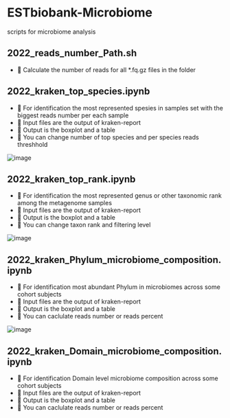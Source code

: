 # ESTbiobank-Microbiome
scripts for microbiome analysis

## 2022_reads_number_Path.sh
- 🧬 Calculate the number of reads for all *.fq.gz files in the folder

## 2022_kraken_top_species.ipynb
- 🤗 For identification the most represented spesies in samples set with the biggest reads number per each sample
- 🦠 Input files are the output of kraken-report
- 💌 Output is the boxplot and a table
- 👋 You can change number of top species and per species reads threshhold

![image](https://user-images.githubusercontent.com/15068419/170773473-4b9f708d-cc15-4c0a-8730-5d9bd4f0c2c3.png)


## 2022_kraken_top_rank.ipynb
- 🤗 For identification the most represented genus or other taxonomic rank among the metagenome samples
- 🦠 Input files are the output of kraken-report
- 💌 Output is the boxplot and a table
- 👋 You can change taxon rank and filtering level

![image](https://user-images.githubusercontent.com/15068419/170773564-47cd39c0-cf70-4262-83d4-c39f0158f054.png)

## 2022_kraken_Phylum_microbiome_composition.ipynb
- 🤗 For identification most abundant Phylum in microbiomes across some cohort subjects
- 🦠 Input files are the output of kraken-report
- 💌 Output is the boxplot and a table
- 👋 You can caclulate reads number or reads percent

![image](https://user-images.githubusercontent.com/15068419/170773099-fc7b2d32-3fb1-473d-8c7c-dc2cd0462833.png)

## 2022_kraken_Domain_microbiome_composition.ipynb
- 🤗 For identification Domain level microbiome composition across some cohort subjects
- 🦠 Input files are the output of kraken-report
- 💌 Output is the boxplot and a table
- 👋 You can caclulate reads number or reads percent
